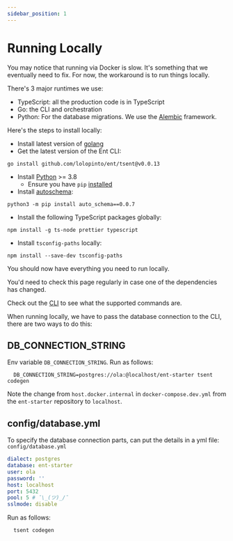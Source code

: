 ```yaml
---
sidebar_position: 1
---
```


# Running Locally
You may notice that running via Docker is slow. It's something that we eventually need to fix. For now, the workaround is to run things locally.

There's 3 major runtimes we use: 

* TypeScript: all the production code is in TypeScript
* Go: the CLI and orchestration
* Python: For the database migrations. We use the [Alembic](https://alembic.sqlalchemy.org/en/latest/) framework.


Here's the steps to install locally:
* Install latest version of [golang](https://golang.org/doc/install#download)
* Get the latest version of the Ent CLI:
 
```shell
go install github.com/lolopinto/ent/tsent@v0.0.13
```
* Install [Python](https://www.python.org/downloads/) >= 3.8
  - Ensure you have `pip` [installed](https://pip.pypa.io/en/stable/installing/)
* Install [autoschema](https://pypi.org/project/auto-schema/): 

```shell
python3 -m pip install auto_schema==0.0.7
```

* Install the following TypeScript packages globally: 

```shell
npm install -g ts-node prettier typescript
```
* Install `tsconfig-paths` locally: 

```shell
npm install --save-dev tsconfig-paths
```

You should now have everything you need to run locally.

You'd need to check this page regularly in case one of the dependencies has changed.

Check out the [CLI](/docs/advanced-topics/cli) to see what the supported commands are.

When running locally, we have to pass the database connection to the CLI, there are two ways to do this:

## DB_CONNECTION_STRING

Env variable `DB_CONNECTION_STRING`. 
Run as follows:

```shell
  DB_CONNECTION_STRING=postgres://ola:@localhost/ent-starter tsent codegen
```

Note the change from `host.docker.internal` in `docker-compose.dev.yml` from the `ent-starter` repository to `localhost`.

## config/database.yml
To specify the database connection parts, can put the details in a yml file: `config/database.yml`

```yml title="config/database.yml"
dialect: postgres
database: ent-starter
user: ola
password: '' 
host: localhost
port: 5432
pool: 5 # ¯\_(ツ)_/¯ 
sslmode: disable
```

Run as follows:

```shell
  tsent codegen
```
